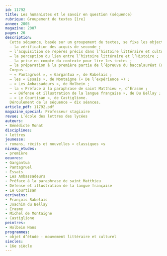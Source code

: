 ```yaml
---
id: 11792
title: Les humanistes et le savoir en question (séquence)
rubrique: Groupement de textes [1re]
annee: 2005
magazine: 2007
pages: 26
description: 
  Cette séquence, basée sur un groupement de textes, se fixe les objectifs suivants – 
  – la vérification des acquis de seconde ;
  – l’acquisition de repères précis dans l’histoire littéraire et culturelle ;
  – la perception du lien entre l’histoire littéraire et l’Histoire ;
  – la prise en compte du contexte pour lire les textes ;
  – la préparation à la première partie de l’épreuve du baccalauréat (questions sur un corpus de textes).
  Corpus – 
  – « Pantagruel », « Gargantua », de Rabelais ;
  – les « Essais », de Montaigne (« De l’expérience ») ;
  – « Les Ambassadeurs », de Holbein ;
  – la « Préface à la paraphrase de saint Matthieu », d’Érasme ;
  – « Défense et illustration de la langue française », de Du Bellay ;
  – « Le Courtisan », de Castiglione.
  Déroulement de la séquence – dix séances.
article_pdf: 11792.pdf
magazine_special: Professeur stagiaire
revue: L’école des lettres des lycées
auteurs:
- Bénédicte Monat
disciplines:
- lettres
jeunesse:
- romans, récits et nouvelles « classiques »s
niveau_etudes:
- première
oeuvres:
- Gargantua
- Pantagruel
- Essais
- Les Ambassadeurs
- Préface à la paraphrase de saint Matthieu
- Défense et illustration de la langue française
- Le Courtisan
ecrivains:
- François Rabelais
- Joachim du Bellay
- Érasme
- Michel de Montaigne
- Castiglione
peintres:
- Holbein Hans
programmes:
- objet d’étude - mouvement littéraire et culturel
siecles:
- 16e siècle
---
```

